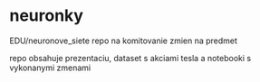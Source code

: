 # neuronky
EDU/neuronove_siete
repo na komitovanie zmien na predmet

repo obsahuje prezentaciu, dataset s akciami tesla a notebooki s vykonanymi zmenami
